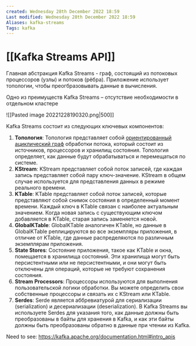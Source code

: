 ```yaml
---
created: Wednesday 28th December 2022 18:59
Last modified: Wednesday 28th December 2022 18:59
Aliases: kafka-streams
Tags: kafka
---
```


# [[Kafka Streams API]]

Главная абстракция Kafka Streams - граф, состоящий из потоковых процессоров (узлы) и потоков (рёбра). Приложение использует топологии, чтобы преогбразовывать данные в вычисления.

Одно из преимуществ Kafka Streams – отсутствие необходимости в отдельном кластере

![[Pasted image 20221228190320.png|500]]

Kafka Streams состоит из следующих ключевых компонентов:

1. **Топология**: Топология представляет собой [ориентированный ациклический граф](https://ru.wikipedia.org/wiki/%D0%9E%D1%80%D0%B8%D0%B5%D0%BD%D1%82%D0%B8%D1%80%D0%BE%D0%B2%D0%B0%D0%BD%D0%BD%D1%8B%D0%B9_%D0%B0%D1%86%D0%B8%D0%BA%D0%BB%D0%B8%D1%87%D0%B5%D1%81%D0%BA%D0%B8%D0%B9_%D0%B3%D1%80%D0%B0%D1%84) обработки потока, который состоит из источников, процессоров и хранилищ состояния. Топология определяет, как данные будут обрабатываться и перемещаться по системе.
2. **KStream**: KStream представляет собой поток записей, где каждая запись представляет собой пару ключ-значение. KStream в общем случае используется для представления данных в режиме реального времени.
3. **KTable**: KTable представляет собой поток записей, которые представляют собой снимок состояния в определенный момент времени. Каждый ключ в KTable связан с наиболее актуальным значением. Когда новая запись с существующим ключом добавляется в KTable, старая запись заменяется новой. 
4. **GlobalKTable**: GlobalKTable аналогичен KTable, но данные в GlobalKTable реплицируются во все экземпляры приложения, в отличие от KTable, где данные распределяются по различным экземплярам приложения.
5. **State Stores**: Состояние приложения, такое как KTable и окна, помещается в хранилища состояний. Эти хранилища могут быть персистентными или не персистентными, и они могут быть отключены для операций, которые не требуют сохранения состояния.
6. **Stream** **Processors**: Процессоры используются для выполнения пользовательской логики обработки. Вы можете определить свои собственные процессоры и связать их с KStream или KTable.
7. **Serdes**: Serde является аббревиатурой для сериализации (serialization) и десериализации (deserialization). В Kafka Streams вы используете Serdes для указания того, как данные должны быть преобразованы в байты для хранения в Kafka, и как эти байты должны быть преобразованы обратно в данные при чтении из Kafka.


Need to see: https://kafka.apache.org/documentation.html#intro_apis